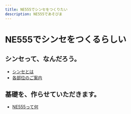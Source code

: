 ```yaml
---
title: NE555でシンセをつくりたい
description: NE555であそびま
---
```


# NE555でシンセをつくるらしい

## シンセって、なんだろう。

- [シンセとは]()
- [各部位のご案内]()

## 基礎を、作らせていただきます。

- [NE555って何]()